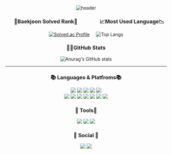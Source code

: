 <div align="center">
  
![header](https://capsule-render.vercel.app/api?type=wave&color=random&height=200&text=Seungju　Park&animation=twinkling&fontSize=60&fontAlign=50&fontAlignY=50)

<h3> &nbsp;&nbsp;&nbsp;&nbsp;&nbsp;🥇Baekjoon Solved Rank🥇 &nbsp;&nbsp;&nbsp;&nbsp;&nbsp;&nbsp;&nbsp;&nbsp;&nbsp;&nbsp;&nbsp;&nbsp;&nbsp;&nbsp;&nbsp;&nbsp;&nbsp;📈Most Used Language📉  </h3>

[![Solved.ac Profile](http://mazassumnida.wtf/api/v2/generate_badge?boj=tpad19)](https://solved.ac/tpad19/)
&nbsp;&nbsp;&nbsp; ![Top Langs](https://github-readme-stats.vercel.app/api/top-langs/?username=Zoe3399&layout=compact&theme=tokyonight)

<h3> 👩‍💻GitHub Stats </h3>

![Anurag's GitHub stats](https://github-readme-stats.vercel.app/api?username=Zoe3399&show_icons=true&theme=cobalt)

<hr>

<h3 align="center"><b>📚 Languages & Platfroms📚</b></h3>

<img src="https://img.shields.io/badge/C-1572B6?style=for-the-badge&logo=C&#A8B9CC&logoColor=white">
<img src="https://img.shields.io/badge/c++-00599C?style=for-the-badge&logo=c%2B%2B&logoColor=white">
<img src="https://img.shields.io/badge/c%23-%23239120.svg?style=for-the-badge&logo=c-sharp&logoColor=white"/>
<img src="https://img.shields.io/badge/python-F7DF1E?style=for-the-badge&logo=python&logoColor=white">
<img src="https://img.shields.io/badge/linux-FCC624?style=for-the-badge&logo=linux&logoColor=black">
<br>
<img src="https://img.shields.io/badge/html5-E34F26?style=for-the-badge&logo=html5&logoColor=white">
<img src="https://img.shields.io/badge/css-1572B6?style=for-the-badge&logo=css3&logoColor=white">
<img src="https://img.shields.io/badge/javascript-F7DF1E?style=for-the-badge&logo=javascript&logoColor=black">
<img src="https://img.shields.io/badge/bootstrap-7952B3?style=for-the-badge&logo=bootstrap&logoColor=white">
<img src="https://img.shields.io/badge/mysql-4479A1?style=for-the-badge&logo=mysql&logoColor=white">
<img src="https://img.shields.io/badge/MSSQL-181717?style=for-the-badge&logo=#4479A1&logoColor=white">
<img src="https://img.shields.io/badge/mongoDB-47A248?style=for-the-badge&logo=MongoDB&logoColor=white">

<h3 align="center"><b> 📎 Tools📎</b></h3>
<img src="https://img.shields.io/badge/github-181717?style=for-the-badge&logo=github&logoColor=white">
<img src="https://img.shields.io/badge/git-F05032?style=for-the-badge&logo=git&logoColor=white">
<img src="https://img.shields.io/badge/VisualStudio-800080?style=for-the-badge&logo=#5C2D91&logoColor=white">

<h3 align="center"><b>💌 Social 💌 </b></h3>
<a href="https://www.instagram.com/_99_juju"><img src="https://img.shields.io/badge/Instagram-%23E4405F.svg?style=for-the-badge&logo=Instagram&logoColor=white&link=https://www.instagram.com/_99_juju"/></a>
<a href="https://sumni0303.tistory.com"><img src="http://img.shields.io/badge/-Velog-20c997?style=for-the-badge&link=https://sumni0303.tistory.com"/></a>

</div>
